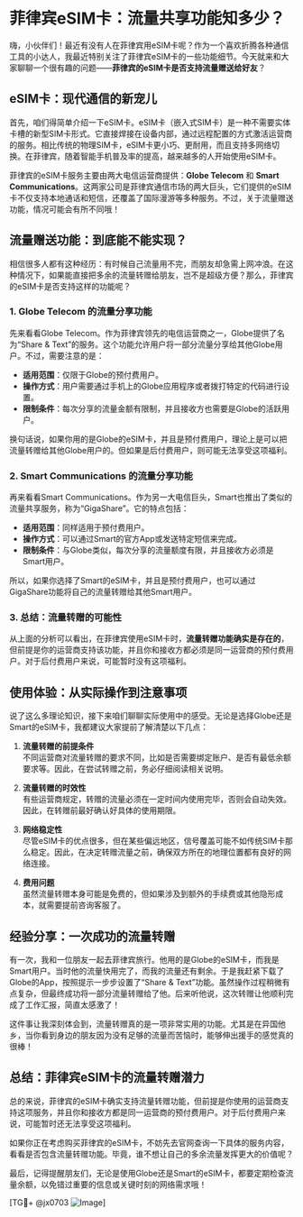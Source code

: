 # 菲律宾eSIM卡：流量共享功能知多少？

嗨，小伙伴们！最近有没有人在菲律宾用eSIM卡呢？作为一个喜欢折腾各种通信工具的小达人，我最近特别关注了菲律宾eSIM卡的一些功能细节。今天就来和大家聊聊一个很有趣的问题——**菲律宾的eSIM卡是否支持流量赠送给好友**？

## eSIM卡：现代通信的新宠儿

首先，咱们得简单介绍一下eSIM卡。eSIM卡（嵌入式SIM卡）是一种不需要实体卡槽的新型SIM卡形式。它直接焊接在设备内部，通过远程配置的方式激活运营商的服务。相比传统的物理SIM卡，eSIM卡更小巧、更耐用，而且支持多网络切换。在菲律宾，随着智能手机普及率的提高，越来越多的人开始使用eSIM卡。

菲律宾的eSIM卡服务主要由两大电信运营商提供：**Globe Telecom** 和 **Smart Communications**。这两家公司是菲律宾通信市场的两大巨头，它们提供的eSIM卡不仅支持本地通话和短信，还覆盖了国际漫游等多种服务。不过，关于流量赠送功能，情况可能会有所不同哦！

## 流量赠送功能：到底能不能实现？

相信很多人都有这种经历：有时候自己流量用不完，而朋友却急需上网冲浪。在这种情况下，如果能直接把多余的流量转赠给朋友，岂不是超级方便？那么，菲律宾的eSIM卡是否支持这样的功能呢？

### 1. **Globe Telecom 的流量分享功能**
先来看看Globe Telecom。作为菲律宾领先的电信运营商之一，Globe提供了名为“Share & Text”的服务。这个功能允许用户将一部分流量分享给其他Globe用户。不过，需要注意的是：

- **适用范围**：仅限于Globe的预付费用户。
- **操作方式**：用户需要通过手机上的Globe应用程序或者拨打特定的代码进行设置。
- **限制条件**：每次分享的流量金额有限制，并且接收方也需要是Globe的活跃用户。

换句话说，如果你用的是Globe的eSIM卡，并且是预付费用户，理论上是可以把流量转赠给其他Globe用户的。但如果是后付费用户，则可能无法享受这项福利。

### 2. **Smart Communications 的流量分享功能**
再来看看Smart Communications。作为另一大电信巨头，Smart也推出了类似的流量共享服务，称为“GigaShare”。它的特点包括：

- **适用范围**：同样适用于预付费用户。
- **操作方式**：可以通过Smart的官方App或发送特定短信来完成。
- **限制条件**：与Globe类似，每次分享的流量额度有限，并且接收方必须是Smart用户。

所以，如果你选择了Smart的eSIM卡，并且是预付费用户，也可以通过GigaShare功能将自己的流量转赠给其他Smart用户。

### 3. **总结：流量转赠的可能性**
从上面的分析可以看出，在菲律宾使用eSIM卡时，**流量转赠功能确实是存在的**，但前提是你的运营商支持该功能，并且你和接收方都必须是同一运营商的预付费用户。对于后付费用户来说，可能暂时没有这项福利。

## 使用体验：从实际操作到注意事项

说了这么多理论知识，接下来咱们聊聊实际使用中的感受。无论是选择Globe还是Smart的eSIM卡，我都建议大家提前了解清楚以下几点：

1. **流量转赠的前提条件**  
   不同运营商对流量转赠的要求不同，比如是否需要绑定账户、是否有最低余额要求等。因此，在尝试转赠之前，务必仔细阅读相关说明。

2. **流量转赠的时效性**  
   有些运营商规定，转赠的流量必须在一定时间内使用完毕，否则会自动失效。因此，在转赠前最好确认好具体的使用期限。

3. **网络稳定性**  
   尽管eSIM卡的优点很多，但在某些偏远地区，信号覆盖可能不如传统SIM卡那么稳定。因此，在决定转赠流量之前，确保双方所在的地理位置都有良好的网络连接。

4. **费用问题**  
   虽然流量转赠本身可能是免费的，但如果涉及到额外的手续费或其他隐形成本，就需要提前咨询客服了。

## 经验分享：一次成功的流量转赠

有一次，我和一位朋友一起去菲律宾旅行。他用的是Globe的eSIM卡，而我是Smart用户。当时他的流量快用完了，而我的流量还有剩余。于是我赶紧下载了Globe的App，按照提示一步步设置了“Share & Text”功能。虽然操作过程稍微有点复杂，但最终成功将一部分流量转赠给了他。后来听他说，这次转赠让他顺利完成了工作汇报，简直太感激了！

这件事让我深刻体会到，流量转赠真的是一项非常实用的功能。尤其是在异国他乡，当你看到身边的朋友因为没有足够的流量而苦恼时，能够伸出援手的感觉真的很棒！

## 总结：菲律宾eSIM卡的流量转赠潜力

总的来说，菲律宾的eSIM卡确实支持流量转赠功能，但前提是你使用的运营商支持这项服务，并且你和接收方都是同一运营商的预付费用户。对于后付费用户来说，可能暂时还无法享受这项福利。

如果你正在考虑购买菲律宾的eSIM卡，不妨先去官网查询一下具体的服务内容，看看是否包含流量转赠功能。毕竟，谁不想让自己的多余流量发挥更大的价值呢？

最后，记得提醒朋友们，无论是使用Globe还是Smart的eSIM卡，都要定期检查流量余额，以免错过重要的信息或关键时刻的网络需求哦！

[TG💪+ @jx0703 ![Image](https://github.com/user-attachments/assets/dbca1d08-cadb-493c-b0ec-ad6f7a83f270)]